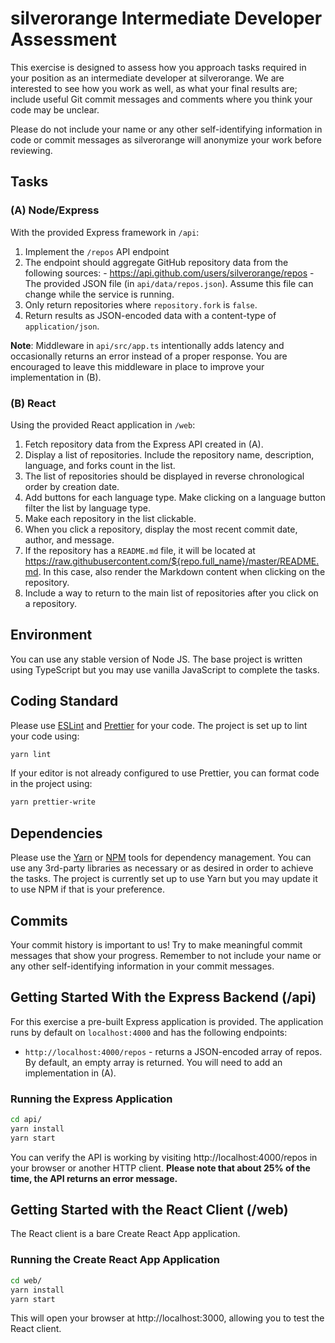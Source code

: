 # silverorange Intermediate Developer Assessment

This exercise is designed to assess how you approach tasks required in your
position as an intermediate developer at silverorange. We are interested to see
how you work as well, as what your final results are; include useful Git commit
messages and comments where you think your code may be unclear.

Please do not include your name or any other self-identifying information in
code or commit messages as silverorange will anonymize your work before
reviewing.

## Tasks

### (A) Node/Express

With the provided Express framework in `/api`:

1.  Implement the `/repos` API endpoint
2.  The endpoint should aggregate GitHub repository data from the
    following sources: - https://api.github.com/users/silverorange/repos - The provided JSON file (in `api/data/repos.json`). Assume this file can
    change while the service is running.
3.  Only return repositories where `repository.fork` is `false`.
4.  Return results as JSON-encoded data with a content-type of
    `application/json`.

**Note**: Middleware in `api/src/app.ts` intentionally adds latency and
occasionally returns an error instead of a proper response. You are encouraged
to leave this middleware in place to improve your implementation in (B).

### (B) React

Using the provided React application in `/web`:

1.  Fetch repository data from the Express API created in (A).
2.  Display a list of repositories. Include the repository name, description,
    language, and forks count in the list.
3.  The list of repositories should be displayed in reverse chronological order
    by creation date.
4.  Add buttons for each language type. Make clicking on a language button
    filter the list by language type.
5.  Make each repository in the list clickable.
6.  When you click a repository, display the most recent commit date, author,
    and message.
7.  If the repository has a `README.md` file, it will be located at
    https://raw.githubusercontent.com/${repo.full_name}/master/README.md. In
    this case, also render the Markdown content when clicking on the repository.
8.  Include a way to return to the main list of repositories after you click on
    a repository.

## Environment

You can use any stable version of Node JS. The base project is written using
TypeScript but you may use vanilla JavaScript to complete the tasks.

## Coding Standard

Please use [ESLint](https://eslint.org/) and [Prettier](https://prettier.io/)
for your code. The project is set up to lint your code using:

```sh
yarn lint
```

If your editor is not already configured to use Prettier, you can format code
in the project using:

```sh
yarn prettier-write
```

## Dependencies

Please use the [Yarn](https://yarnpkg.com/) or
[NPM](https://docs.npmjs.com/cli/npm) tools for dependency
management. You can use any 3rd-party libraries as necessary or as desired in
order to achieve the tasks. The project is currently set up to use Yarn but
you may update it to use NPM if that is your preference.

## Commits

Your commit history is important to us! Try to make meaningful commit messages
that show your progress. Remember to not include your name or any other
self-identifying information in your commit messages.

## Getting Started With the Express Backend (/api)

For this exercise a pre-built Express application is provided. The application
runs by default on `localhost:4000` and has the following endpoints:

- `http://localhost:4000/repos` - returns a JSON-encoded array of repos. By
  default, an empty array is returned. You will need to add an implementation
  in (A).

### Running the Express Application

```sh
cd api/
yarn install
yarn start
```

You can verify the API is working by visiting http://localhost:4000/repos in
your browser or another HTTP client. **Please note that about 25% of the time,
the API returns an error message.**

## Getting Started with the React Client (/web)

The React client is a bare Create React App application.

### Running the Create React App Application

```sh
cd web/
yarn install
yarn start
```

This will open your browser at http://localhost:3000, allowing you to test the
React client.

